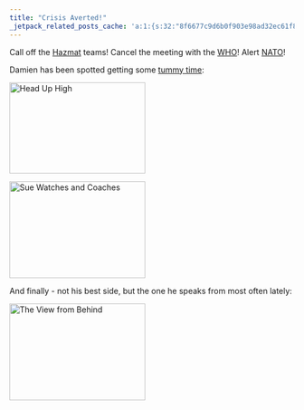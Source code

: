 ```yaml
---
title: "Crisis Averted!"
_jetpack_related_posts_cache: 'a:1:{s:32:"8f6677c9d6b0f903e98ad32ec61f8deb";a:2:{s:7:"expires";i:1513486413;s:7:"payload";a:3:{i:0;a:1:{s:2:"id";i:196;}i:1;a:1:{s:2:"id";i:207;}i:2;a:1:{s:2:"id";i:203;}}}}'
---
```

<p>Call off the <a href="http://hazmat.dot.gov/">Hazmat</a> teams!  Cancel the meeting with the <a href="http://www.who.int/">WHO</a>!  Alert <a href="http://en.wikipedia.org/wiki/NATO">NATO</a>!</p>
<p>Damien has been spotted getting some <a href="http://www.babycenter.com/refcap/baby/babybehavior/1439985.html">tummy time</a>:</p>
<p><a href="http://www.flickr.com/photos/lemon/777992874/" class="tt-flickr"><img src="http://farm2.static.flickr.com/1394/777992874_458e9a3d70_m.jpg" alt="Head Up High" width="240" height="161" border="0" /></a></p>
<p><a href="http://www.flickr.com/photos/lemon/777128719/" class="tt-flickr"><img src="http://farm2.static.flickr.com/1271/777128719_f5011034e3_m.jpg" alt="Sue Watches and Coaches" width="240" height="171" border="0" /></a></p>
<p>And finally - not his best side, but the one he speaks from most often lately:</p>
<p><a href="http://www.flickr.com/photos/lemon/777101659/" class="tt-flickr"><img src="http://farm2.static.flickr.com/1243/777101659_e60be77b0b_m.jpg" alt="The View from Behind" width="240" height="171" border="0" /></a></p>
